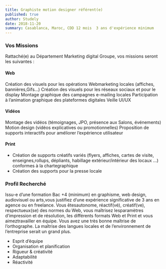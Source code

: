 ```yaml
---
title: Graphiste motion designer référent(e)
published: true
author: Studely
date: 2018-11-20
summary: Casablanca, Maroc, CDD 12 mois  3 ans d'expérience minimum
---
```

### <span class="has-text-primary">Vos Missions</span>

Rattaché(e) au Département Marketing digital Groupe, vos
missions seront les suivantes :

#### Web
 Création des visuels pour les opérations  Webmarketing locales (affiches, bannières,Gifs...)
 Création des visuels pour les réseaux sociaux et pour le display
 Montage graphique des campagnes e-mailing locales
 Participation à l’animation graphique des plateformes digitales
 Veille UI/UX

#### Vidéos
 Montage des vidéos (témoignages, JPO, présence aux Salons, événements)
 Motion design (vidéos explicatives ou promotionnelles)
 Proposition de supports interactifs pour améliorer l’expérience utilisateur

#### Print
 <ul>
     <li>Création de supports créatifs variés (flyers, affiches, cartes de visite, enseignes,rollups, dépliants, habillage extérieur/intérieur des locaux ...) conformes à la chartegraphique</li>
     <li>Création des supports pour la presse locale</li>
 </ul>

### <span class="has-text-primary">Profil Recherché</span>

<span class="has-text-justified">Issu-e d’une formation Bac +4 (minimum) en graphisme, web design, audiovisuel ou arts,vous justifiez d’une expérience significative de 3 ans en agence ou en freelance. Vous êtesautonome, réactif(vé), créatif(ve), respectueux(se) des normes du Web, vous maîtrisez lesparamètres d’impression et de résolution, les différents formats Web et Print et vous aimeztravailler en équipe. Vous avez une très bonne maîtrise de l’orthographe. La maîtrise des langues locales et de l’environnement de l’entreprise serait un grand plus.</span>

 <ul>
     <li>Esprit d’équipe</li>
     <li>Organisation et planification</li>
     <li>Rigueur & créativité</li>
     <li>Adaptabilité</li>
     <li>Réactivité</li>
 </ul>
